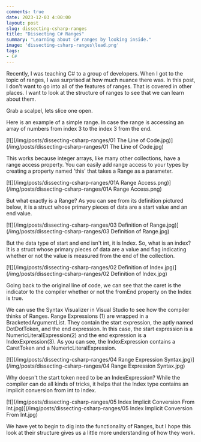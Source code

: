 ```yaml
---
comments: true
date: 2023-12-03 4:00:00
layout: post
slug: dissecting-csharp-ranges
title: "Dissecting C# Ranges"
summary: "Learning about C# ranges by looking inside."
image: 'dissecting-csharp-ranges\lead.png' 
tags:
- C#
---
```


Recently, I was teaching C# to a group of developers. When I got to the topic of ranges, I was surprised at how much nuance there was. In this post, I don't want to go into all of the features of ranges. That is covered in other places. I want to look at the structure of ranges to see that we can learn about them.

Grab a scalpel, lets slice one open. 

Here is an example of a simple range. In case the range is accessing an array of numbers from index 3 to the index 3 from the end.

[![](/img/posts/dissecting-csharp-ranges/01 The Line of Code.jpg)](/img/posts/dissecting-csharp-ranges/01 The Line of Code.jpg)

This works because integer arrays, like many other collections, have a range access property. You can easily add range access to your types by creating a property named 'this' that takes a Range as a parameter. 

[![](/img/posts/dissecting-csharp-ranges/01A Range Access.png)](/img/posts/dissecting-csharp-ranges/01A Range Access.png)

But what exactly is a Range? As you can see from its definition pictured below, it is a struct whose primary pieces of data are a start value and an end value. 

[![](/img/posts/dissecting-csharp-ranges/03 Definition of Range.jpg)](/img/posts/dissecting-csharp-ranges/03 Definition of Range.jpg)

But the data type of start and end isn't int, it is Index. So, what is an index? It is a struct whose primary pieces of data are a value and flag indicating whether or not the value is measured from the end of the collection. 

[![](/img/posts/dissecting-csharp-ranges/02 Definition of Index.jpg)](/img/posts/dissecting-csharp-ranges/02 Definition of Index.jpg)

Going back to the original line of code, we can see that the caret is the indicator to the compiler whether or not the fromEnd property on the Index is true.

We can use the Syntax Visualizer in Visual Studio to see how the compiler thinks of Ranges. Range Expressions (1) are wrapped in a BracketedArgumentList. They contain the start expression, the aptly named DotDotToken, and the end expression. In this case, the start expression is a NumericLiteralExpression(2) and the end expression is a IndexExpression(3). As you can see, the IndexExpression contains a CaretToken and a NumericLiteralExpression. 

[![](/img/posts/dissecting-csharp-ranges/04 Range Expression Syntax.jpg)](/img/posts/dissecting-csharp-ranges/04 Range Expression Syntax.jpg)

Why doesn't the start token need to be an IndexExpression? While the compiler can do all kinds of tricks, it helps that the Index type contains an implicit conversion from int to Index.

[![](/img/posts/dissecting-csharp-ranges/05 Index Implicit Conversion From Int.jpg)](/img/posts/dissecting-csharp-ranges/05 Index Implicit Conversion From Int.jpg)

We have yet to begin to dig into the functionality of Ranges, but I hope this look at their structure gives us a little more understanding of how they work.

